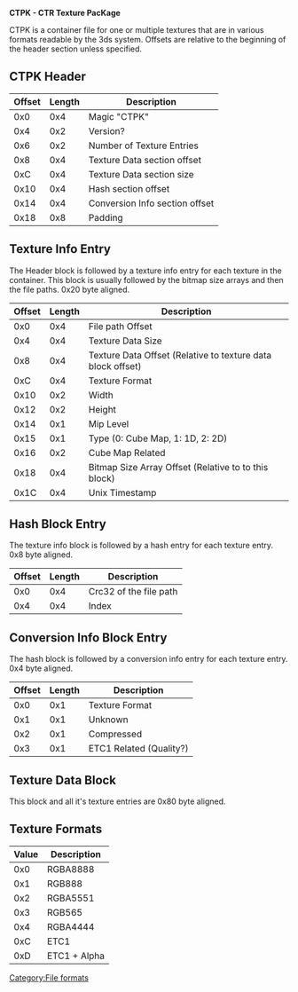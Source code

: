 **CTPK - CTR Texture PacKage**

CTPK is a container file for one or multiple textures that are in
various formats readable by the 3ds system. Offsets are relative to the
beginning of the header section unless specified.

## CTPK Header

| Offset | Length | Description                    |
|--------|--------|--------------------------------|
| 0x0    | 0x4    | Magic "CTPK"                   |
| 0x4    | 0x2    | Version?                       |
| 0x6    | 0x2    | Number of Texture Entries      |
| 0x8    | 0x4    | Texture Data section offset    |
| 0xC    | 0x4    | Texture Data section size      |
| 0x10   | 0x4    | Hash section offset            |
| 0x14   | 0x4    | Conversion Info section offset |
| 0x18   | 0x8    | Padding                        |

## Texture Info Entry

The Header block is followed by a texture info entry for each texture in
the container. This block is usually followed by the bitmap size arrays
and then the file paths. 0x20 byte aligned.

| Offset | Length | Description                                                 |
|--------|--------|-------------------------------------------------------------|
| 0x0    | 0x4    | File path Offset                                            |
| 0x4    | 0x4    | Texture Data Size                                           |
| 0x8    | 0x4    | Texture Data Offset (Relative to texture data block offset) |
| 0xC    | 0x4    | Texture Format                                              |
| 0x10   | 0x2    | Width                                                       |
| 0x12   | 0x2    | Height                                                      |
| 0x14   | 0x1    | Mip Level                                                   |
| 0x15   | 0x1    | Type (0: Cube Map, 1: 1D, 2: 2D)                            |
| 0x16   | 0x2    | Cube Map Related                                            |
| 0x18   | 0x4    | Bitmap Size Array Offset (Relative to to this block)        |
| 0x1C   | 0x4    | Unix Timestamp                                              |

## Hash Block Entry

The texture info block is followed by a hash entry for each texture
entry. 0x8 byte aligned.

| Offset | Length | Description            |
|--------|--------|------------------------|
| 0x0    | 0x4    | Crc32 of the file path |
| 0x4    | 0x4    | Index                  |

## Conversion Info Block Entry

The hash block is followed by a conversion info entry for each texture
entry. 0x4 byte aligned.

| Offset | Length | Description             |
|--------|--------|-------------------------|
| 0x0    | 0x1    | Texture Format          |
| 0x1    | 0x1    | Unknown                 |
| 0x2    | 0x1    | Compressed              |
| 0x3    | 0x1    | ETC1 Related (Quality?) |

## Texture Data Block

This block and all it's texture entries are 0x80 byte aligned.

## Texture Formats

| Value | Description  |
|-------|--------------|
| 0x0   | RGBA8888     |
| 0x1   | RGB888       |
| 0x2   | RGBA5551     |
| 0x3   | RGB565       |
| 0x4   | RGBA4444     |
| 0xC   | ETC1         |
| 0xD   | ETC1 + Alpha |

[Category:File formats](Category:File_formats "wikilink")